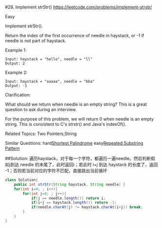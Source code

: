 #28. Implement strStr()
<https://leetcode.com/problems/implement-strstr/>

Easy

Implement strStr().

Return the index of the first occurrence of needle in haystack, or -1 if needle is not part of haystack.

Example 1:

    Input: haystack = "hello", needle = "ll"
    Output: 2
Example 2:

    Input: haystack = "aaaaa", needle = "bba"
    Output: -1
Clarification:

What should we return when needle is an empty string? This is a great question to ask during an interview.

For the purpose of this problem, we will return 0 when needle is an empty string. This is consistent to C's strstr() and Java's indexOf().

Related Topics: Two Pointers;String

Similar Questions: 
    hard[Shortest Palindrome](./../hard/214_Shortest&#32;Palindrome.md)
    easy[Repeated Substring Pattern](./../easy/459_Repeated&#32;Substring&#32;Pattern.md)

##Solution:
遍历haystack，对于每一个字符，都遍历一遍needle。然后判断假如j到达 needle 的末尾了，此时返回i；若此时 i+j 到达 haystack 的长度了，返回 -1；否则若当前对应的字符不匹配，直接跳出当前循环
```java
class Solution{
    public int strStr(String haystack, String needle) {
    for(int i=0; ; i++){
        for(int j=0; ; j++){
            if(j == needle.length()) return i;
            if(i+j == haystack.length()) return -1;
            if(needle.charAt(j) != haystack.charAt(i+j)) break;
        }
    }
}
```